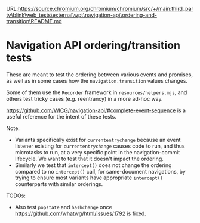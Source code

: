 URL:https://source.chromium.org/chromium/chromium/src/+/main:third_party\blink\web_tests\external\wpt\navigation-api\ordering-and-transition\README.md
# Navigation API ordering/transition tests

These are meant to test the ordering between various events and promises, as
well as in some cases how the `navigation.transition` values changes.

Some of them use the `Recorder` framework in `resources/helpers.mjs`, and others
test tricky cases (e.g. reentrancy) in a more ad-hoc way.

<https://github.com/WICG/navigation-api/#complete-event-sequence> is a useful
reference for the intent of these tests.

Note:

* Variants specifically exist for `currententrychange` because an event listener
  existing for `currententrychange` causes code to run, and thus microtasks to run,
  at a very specific point in the navigation-commit lifecycle. We want to test
  that it doesn't impact the ordering.
* Similarly we test that `intercept()` does not change
  the ordering compared to no `intercept()` call, for same-document
  navigations, by trying to ensure most variants have appropriate
  `intercept()` counterparts with similar orderings.

TODOs:

* Also test `popstate` and `hashchange` once
  <https://github.com/whatwg/html/issues/1792> is fixed.
